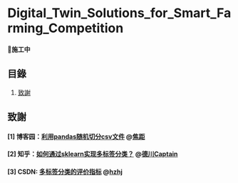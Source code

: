 # Digital_Twin_Solutions_for_Smart_Farming_Competition

#### 🚧施工中

## 目錄

1. [致謝](#致謝)

## 致謝
#### [1] 博客园：[利用pandas随机切分csv文件](https://www.cnblogs.com/bymo/p/7248993.html) @[焦距](https://home.cnblogs.com/u/bymo/)
#### [2] 知乎：[如何通过sklearn实现多标签分类？](https://www.zhihu.com/question/271470776) @[德川Captain](https://www.zhihu.com/people/de-chuan-captain)
#### [3] CSDN: [多标签分类的评价指标](https://blog.csdn.net/hzhj2007/article/details/79153647) @[hzhj](https://blog.csdn.net/hzhj2007)

